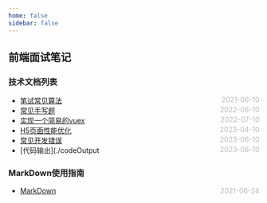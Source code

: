 ```yaml
---
home: false
sidebar: false
---
```

##  前端面试笔记
### 技术文档列表
* [笔试常见算法](./leetcode)  <span style="color:#bbb; float:right">2021-06-10</span>
* [常见手写题](./handleWrite)  <span style="color:#bbb; float:right">2022-06-10</span>
* [实现一个简易的vuex](./vuex-demo) <span style="color:#bbb; float:right">2022-07-10</span>
* [H5页面性能优化](./h5LoadSpeedOptimize) <span style="color:#bbb; float:right">2023-04-10</span>
* [常见开发错误](./devError) <span style="color:#bbb; float:right">2023-06-10</span>
* [代码输出](./codeOutput<span style="color:#bbb; float:right">2023-06-10</span>
### MarkDown使用指南
*  [MarkDown](../blog-daily/use-markdown)  <span style="color:#bbb; float:right">2021-06-24</span>

